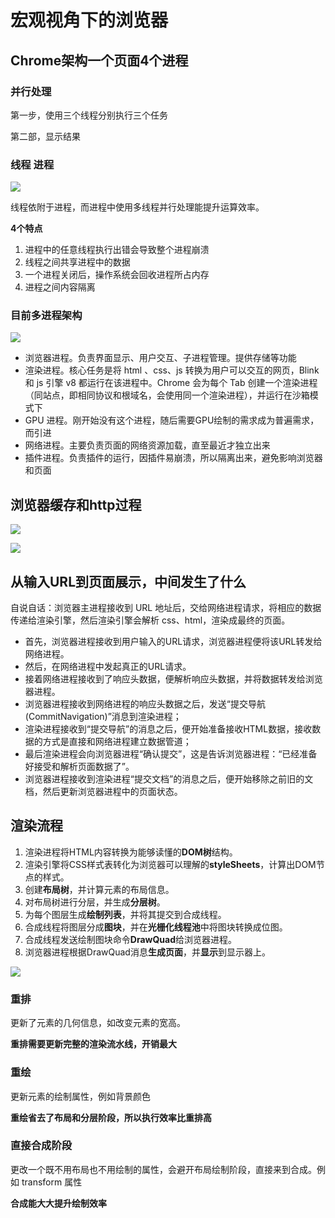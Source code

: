 # 宏观视角下的浏览器

## Chrome架构一个页面4个进程

### 并行处理

第一步，使用三个线程分别执行三个任务

第二部，显示结果

### 线程 进程

![](http://file.wangsijie.top/blog/20210604095019.png)

线程依附于进程，而进程中使用多线程并行处理能提升运算效率。

**4个特点**

1. 进程中的任意线程执行出错会导致整个进程崩溃
2. 线程之间共享进程中的数据
3. 一个进程关闭后，操作系统会回收进程所占内存
4. 进程之间内容隔离



### 目前多进程架构

![](http://file.wangsijie.top/blog/20210604095658.png)

- 浏览器进程。负责界面显示、用户交互、子进程管理。提供存储等功能
- 渲染进程。核心任务是将 html 、css、js 转换为用户可以交互的网页，Blink 和 js 引擎 v8 都运行在该进程中。Chrome 会为每个 Tab 创建一个渲染进程（同站点，即相同协议和根域名，会使用同一个渲染进程），并运行在沙箱模式下
- GPU 进程。刚开始没有这个进程，随后需要GPU绘制的需求成为普遍需求，而引进
- 网络进程。主要负责页面的网络资源加载，直至最近才独立出来
- 插件进程。负责插件的运行，因插件易崩溃，所以隔离出来，避免影响浏览器和页面



## 浏览器缓存和http过程

![](http://file.wangsijie.top/blog/20210604154550.png)

![](http://file.wangsijie.top/blog/20210604154559.png)

## 从输入URL到页面展示，中间发生了什么

自说自话：浏览器主进程接收到 URL 地址后，交给网络进程请求，将相应的数据传递给渲染引擎，然后渲染引擎会解析 css、html，渲染成最终的页面。



- 首先，浏览器进程接收到用户输入的URL请求，浏览器进程便将该URL转发给网络进程。
- 然后，在网络进程中发起真正的URL请求。
- 接着网络进程接收到了响应头数据，便解析响应头数据，并将数据转发给浏览器进程。
- 浏览器进程接收到网络进程的响应头数据之后，发送“提交导航(CommitNavigation)”消息到渲染进程；
- 渲染进程接收到“提交导航”的消息之后，便开始准备接收HTML数据，接收数据的方式是直接和网络进程建立数据管道；
- 最后渲染进程会向浏览器进程“确认提交”，这是告诉浏览器进程：“已经准备好接受和解析页面数据了”。
- 浏览器进程接收到渲染进程“提交文档”的消息之后，便开始移除之前旧的文档，然后更新浏览器进程中的页面状态。

## 渲染流程

1. 渲染进程将HTML内容转换为能够读懂的**DOM树**结构。
2. 渲染引擎将CSS样式表转化为浏览器可以理解的**styleSheets**，计算出DOM节点的样式。
3. 创建**布局树**，并计算元素的布局信息。
4. 对布局树进行分层，并生成**分层树**。
5. 为每个图层生成**绘制列表**，并将其提交到合成线程。
6. 合成线程将图层分成**图块**，并在**光栅化线程池**中将图块转换成位图。
7. 合成线程发送绘制图块命令**DrawQuad**给浏览器进程。
8. 浏览器进程根据DrawQuad消息**生成页面**，并**显示**到显示器上。



![](http://file.wangsijie.top/blog/20210607142620.png)

### 重排

更新了元素的几何信息，如改变元素的宽高。

**重排需要更新完整的渲染流水线，开销最大**

### 重绘

更新元素的绘制属性，例如背景颜色

**重绘省去了布局和分层阶段，所以执行效率比重排高**

### 直接合成阶段

更改一个既不用布局也不用绘制的属性，会避开布局绘制阶段，直接来到合成。例如 transform 属性

**合成能大大提升绘制效率**


